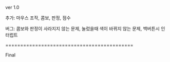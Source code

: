 ver 1.0

추가:
마우스 조작,
콤보, 
판정, 
점수

버그:
콤보와 판정이 사라지지 않는 문제,
눌렀을때 색이 바뀌지 않는 문제,
백버튼시 인터럽트

===========================================

Final
